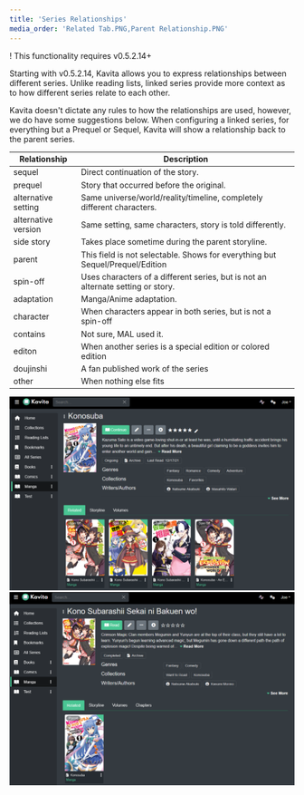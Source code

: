 ```yaml
---
title: 'Series Relationships'
media_order: 'Related Tab.PNG,Parent Relationship.PNG'
---
```


! This functionality requires v0.5.2.14+

Starting with v0.5.2.14, Kavita allows you to express relationships between different series. Unlike reading lists, linked series provide more context as to how different series relate to each other. 

Kavita doesn't dictate any rules to how the relationships are used, however, we do have some suggestions below. When configuring a linked series, for everything but a Prequel or Sequel, Kavita will show a relationship back to the parent series.


|Relationship | Description |  
|  ------ | ------ |
|sequel |         Direct continuation of the story. |
|prequel |        Story that occurred before the original. |
|alternative setting |        Same universe/world/reality/timeline, completely different characters. |
|alternative version |        Same setting, same characters, story is told differently. |
|side story |         Takes place sometime during the parent storyline. |
|parent |         This field is not selectable. Shows for everything but Sequel/Prequel/Edition |
|spin-off |       Uses characters of a different series, but is not an alternate setting or story.|
|adaptation |         Manga/Anime adaptation. |
|character  |     When characters appear in both series, but is not a spin-off|
|contains  |  Not sure, MAL used it.   |
|editon  |  When another series is a special edition or colored edition   |
| doujinshi | A fan published work of the series | 
|other  |     When nothing else fits | 

![Related%20Tab](Related%20Tab.PNG "Related%20Tab")
![Parent%20Relationship](Parent%20Relationship.PNG "Parent%20Relationship")